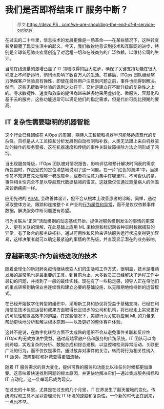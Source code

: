 # 我们是否即将结束 IT 服务中断？

> 原文:[https://devo PS . com/we-are-shoulding-the-end-of-it-service-outlets/](https://devops.com/are-we-nearing-the-end-of-it-service-outages/)

在过去的二十年里，信息技术的发展更像是一场革命——在某些情况下，这种转变甚至颠覆了现实生活中的起义。今天，我们敏锐地意识到技术和互联网的进步，特别是全球新冠肺炎疫情创造了对远程一切和在线商务的广泛依赖，以维持公司的生计。

当前在线流量的激增凸显了 IT 领域取得的巨大进步，确保了关键支持功能在很大程度上不间断运行，悄悄地影响了数百万人的生活。在幕后，ITOps 团队继续努力确保客户体验具有弹性，即使在最终用户注意到问题之前，事件也能得到解决。然而，这些无缝数字体验的讽刺之处在于，交付是建立在不断升级的复杂性之上的。寻求敏捷性、速度和效率的提供商越来越多地采用虚拟化、微服务、容器化和基于云的服务。这些功能通常可以满足他们的指定需求，但是代价可能比预期的要高。

## IT 复杂性需要聪明的机器智能

这个行业已经团结在 AIOps 的周围，期待人工智能和机器学习能够适应现代的复杂性。目标是从人工监控和分析发展到自动检测和补救。人类无法跟上来自机器驱动的操作的服务警报，这在机器速度和传统的事件关联故障排除方法之间形成了鸿沟。

当出现服务降级，ITOps 团队被对情况报告、影响评估和预计解决时间表的需求所包围时，作战室式的定位清楚地说明了这一问题。在一片“红色的海洋”中，当操作员不知道首先处理哪一卷故障单，或者将注意力集中在哪里时，不可否认的是，事件相关性完全不足以导航现代数据枯竭的雷区。这就像仅仅通过测量病人的体温来诊断疾病一样。

应用先进的 [AI/ML](https://devops.com/artificial-intelligence-coming-to-the-rescue-of-itops/) 会改善体温计，但不会从根本上改善患者的诊断。同样，通过采取整体方法，跟踪和连接整个 it 产业的[行为属性和异常](https://sciencelogic.com/blog/from-event-correlation-to-behavior-based-aiops)，而不是仅仅依赖事件数据，解决服务中断问题更有希望。

行为关联从“正常”活动级别的动态基线开始，提供对服务级别发生的事情的更深入、更有关联的理解，在此基础上应用 ML 来检测和标记跨各种实时数据捕获的异常。有了聚合的服务级拓扑，通过可用性和风险来评估服务运行状况变得更加容易，这样决策者就可以确定最紧迫的事情的优先级，并直观显示潜在的业务影响。

## 穿越新现实:作为前线进攻的技术

随着全球化的新冠肺炎疫情继续改变人们的生活和工作方式，很明显，技术是推动发展的最常见也是最重要的工具。到目前为止，大多数员工已经解决了远程工作中最初的问题，并找到了一般的最佳实践。现在有了一些稳定感，领导人正在将他们的重点转移到确保业务连续性和建立必要的基础设施，以无限期地维持新的运营模式。

在已经开始数字化转型的组织中，采用新工具和协议将受益于基础支持。已经在利用信息技术促进运营和成果方面取得长足进步的公司和机构，将已经走上实现更好的可见性和提高效率的道路。在这些情况下，实施行为关联将应用 ML 的力量来帮助更快地分析和解决根本原因——以及更好的整体客户体验。

这并不是说，在数字化转型方面不太成熟的组织不会从避免事件关联和反应性 ITOps 的无效方法中受益。通过超越零散产品和服务的传统系统，IT 团队可以向前跨越，实现复杂的分析、数据合成和综合建模，以监控和检测异常活动，关联更广泛的行为，而不仅仅是事件。通过放弃对事件的关注，转而将行为相关性纳入 IT 服务，故障排除和补救变得更加流畅。

随着 IT 服务需求的巨大变化，提供可靠的服务和功能比以往任何时候都更加重要。这意味着快速找到问题的根本原因，并更快地解决它们—通过集成服务指标和 IT 自动化，这一壮举现已成为现实。

在过去的十年里，尤其是在过去的几个月里，IT 世界发生了翻天覆地的变化。传统流程和工具不足以管理现代 IT 环境的速度和复杂性。一个新的时代正在到来，一点也不早。